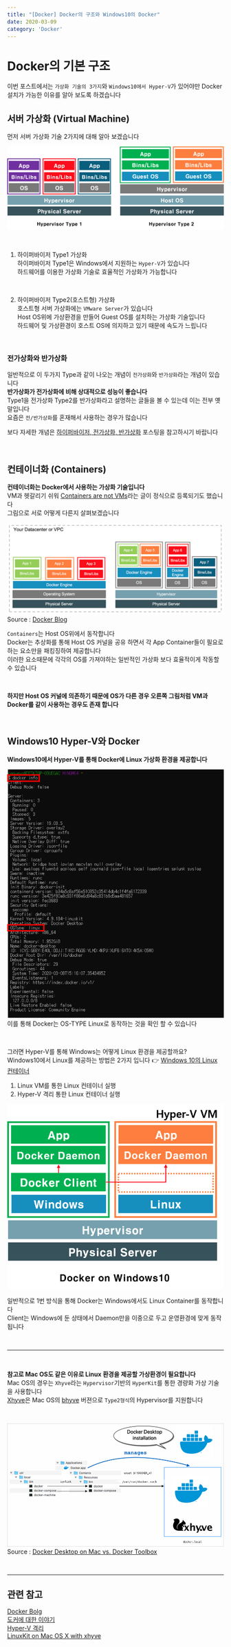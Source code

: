 ```yaml
---
title: "[Docker] Docker의 구조와 Windows10의 Docker"
date: 2020-03-09
category: 'Docker'
---
```


# Docker의 기본 구조  
이번 포스트에서는 `가상화 기술의 3가지`와 `Windows10에서 Hyper-V`가 있어야만 Docker 설치가 가능한 이유를 알아 보도록 하겠습니다  

## 서버 가상화 (Virtual Machine)  
먼저 서버 가상화 기술 2가지에 대해 알아 보겠습니다  

![Server Virtual](images/hypervisor.png)  

<br/>

1. 하이퍼바이저 Type1 가상화  
하이퍼바이저 Type1은 Windows에서 지원하는 `Hyper-V`가 있습니다  
하드웨어를 이용한 가상화 기술로 효율적인 가상화가 가능합니다  

<br/>

2. 하이퍼바이저 Type2(호스트형) 가상화  
호스트형 서버 가상화에는 `VMware Server`가 있습니다  
Host OS위에 가상환경을 만들어 Guest OS를 설치하는 가상화 기술입니다  
하드웨어 및 가상환경이 호스트 OS에 의지하고 있기 때문에 속도가 느립니다   

<br/>

### 전가상화와 반가상화
일반적으로 이 두가지 Type과 같이 나오는 개념이 `전가상화`와 `반가상화`라는 개념이 있습니다    
**반가상화가 전가상화에 비해 상대적으로 성능이 좋습니다**  
Type1을 전가상화 Type2를 반가상화라고 설명하는 글들을 볼 수 있는데 이는 전부 옛말입니다  
요즘은 `전/반가상화`를 혼재해서 사용하는 경우가 많습니다  

보다 자세한 개념은 [하이퍼바이저, 전가상화, 반가상화](https://itholic.github.io/hypervisor/) 포스팅을 참고하시기 바랍니다    

<br/>

## 컨테이너화 (Containers)  
**컨테이너화는 Docker에서 사용하는 가상화 기술입니다**  
VM과 헷갈리기 쉬워 [Containers are not VMs](https://www.docker.com/blog/containers-are-not-vms/)라는 글이 정식으로 등록되기도 했습니다  
그림으로 서로 어떻게 다른지 살펴보겠습니다  

![containers-vm](images/docker-structure.png)  
<span class='img_caption'>Source : [Docker Blog](https://www.docker.com/blog/containers-and-vms-together/)</span>  

`Containers`는 Host OS위에서 동작합니다  
Docker는 추상화를 통해 Host OS 커널을 공유 하면서 각 App Container들이 필요로 하는 요소만을 패킹징하여 제공합니다  
이러한 요소때문에 각각의 OS를 가져야하는 일반적인 가상화 보다 효율적이게 작동할 수 있습니다  

<br/>

**하지만 Host OS 커널에 의존하기 때문에 OS가 다른 경우 오른쪽 그림처럼 VM과 Docker를 같이 사용하는 경우도 존재 합니다**  

<br/>

## Windows10 Hyper-V와 Docker  
**Windows10에서 Hyper-V를 통해 Docker에 Linux 가상화 환경을 제공합니다**  

![Docker OS Type](images/docker-info.PNG)  
이를 통해 Docker는 OS-TYPE Linux로 동작하는 것을 확인 할 수 있습니다  

<br/>

그러면 Hyper-V를 통해 Windows는 어떻게 Linux 환경을 제공할까요?  
Windows10에서 Linux를 제공하는 방법은 2가지 입니다 :point_right: [Windows 10의 Linux 컨테이너](https://docs.microsoft.com/ko-kr/virtualization/windowscontainers/deploy-containers/linux-containers)    

1. Linux VM를 통한 Linux 컨테이너 실행
2. Hyper-V 격리 통한 Linux 컨테이너 실행

![docker on windows](images/docker-on-windows.png)

일반적으로 1번 방식을 통해 Docker는 Windows에서도 Linux Container를 동작합니다  
Client는 Windows에 둔 상태에서 Daemon만을 이중으로 두고 운영환경에 맞게 동작됩니다   

<br/>

---

<br/>

**참고로 Mac OS도 같은 이유로 Linux 환경을 제공할 가상환경이 필요합니다**  
Mac OS의 경우는 `Xhyve`라는 `Hypervisor`기반의 `HyperKit`를 통한 경량화 가상 기술을 사용합니다    
[Xhyve](https://github.com/machyve/xhyve)은 Mac OS의 [bhyve](https://en.wikipedia.org/wiki/Bhyve) 버젼으로 `Type2형식`의 Hypervisor를 지원합니다  

<br/>

![Docker On Mac](images/docker-for-mac-install.png)
<span class='img_caption'>Source : [Docker Desktop on Mac vs. Docker Toolbox](https://docs.docker.com/docker-for-mac/docker-toolbox/)</span>

<br/>

---  

## 관련 참고  
[Docker Bolg](https://www.docker.com/blog/)  
[도커에 대한 이야기](https://medium.com/@jwyeom63/%EC%8B%9C%EC%9E%91%ED%95%98%EB%8A%94-%EC%9D%B4%EB%93%A4%EC%9D%84-%EC%9C%84%ED%95%9C-%EC%BB%A8%ED%85%8C%EC%9D%B4%EB%84%88-vm-%EA%B7%B8%EB%A6%AC%EA%B3%A0-%EB%8F%84%EC%BB%A4%EC%97%90-%EB%8C%80%ED%95%9C-%EC%9D%B4%EC%95%BC%EA%B8%B0-3a04c000cb5c)  
[Hyper-V 격리](https://docs.microsoft.com/ko-kr/virtualization/windowscontainers/manage-containers/hyperv-container)  
[LinuxKit on Mac OS X with xhyve](https://www.nebulaworks.com/blog/2017/04/23/getting-started-linuxkit-mac-os-x-xhyve/)